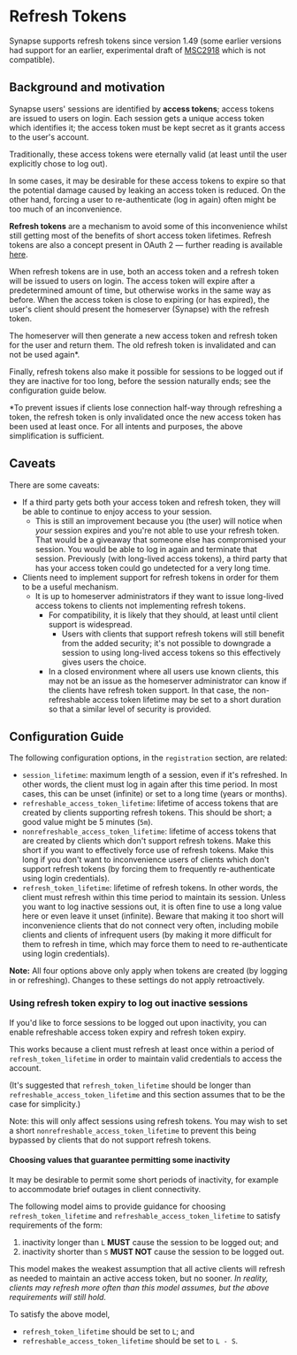 # Refresh Tokens

Synapse supports refresh tokens since version 1.49 (some earlier versions had support for an earlier, experimental draft of [MSC2918] which is not compatible).


[MSC2918]: https://github.com/matrix-org/matrix-doc/blob/main/proposals/2918-refreshtokens.md#msc2918-refresh-tokens


## Background and motivation

Synapse users' sessions are identified by **access tokens**; access tokens are
issued to users on login. Each session gets a unique access token which identifies
it; the access token must be kept secret as it grants access to the user's account.

Traditionally, these access tokens were eternally valid (at least until the user
explicitly chose to log out).

In some cases, it may be desirable for these access tokens to expire so that the
potential damage caused by leaking an access token is reduced.
On the other hand, forcing a user to re-authenticate (log in again) often might
be too much of an inconvenience.

**Refresh tokens** are a mechanism to avoid some of this inconvenience whilst
still getting most of the benefits of short access token lifetimes.
Refresh tokens are also a concept present in OAuth 2 — further reading is available
[here](https://datatracker.ietf.org/doc/html/rfc6749#section-1.5).

When refresh tokens are in use, both an access token and a refresh token will be
issued to users on login. The access token will expire after a predetermined amount
of time, but otherwise works in the same way as before. When the access token is
close to expiring (or has expired), the user's client should present the homeserver
(Synapse) with the refresh token.

The homeserver will then generate a new access token and refresh token for the user
and return them. The old refresh token is invalidated and can not be used again*.

Finally, refresh tokens also make it possible for sessions to be logged out if they
are inactive for too long, before the session naturally ends; see the configuration
guide below.


*To prevent issues if clients lose connection half-way through refreshing a token,
the refresh token is only invalidated once the new access token has been used at
least once. For all intents and purposes, the above simplification is sufficient.


## Caveats

There are some caveats:

* If a third party gets both your access token and refresh token, they will be able to
  continue to enjoy access to your session.
  * This is still an improvement because you (the user) will notice when *your*
    session expires and you're not able to use your refresh token.
    That would be a giveaway that someone else has compromised your session.
    You would be able to log in again and terminate that session.
    Previously (with long-lived access tokens), a third party that has your access
    token could go undetected for a very long time.
* Clients need to implement support for refresh tokens in order for them to be a
  useful mechanism.
  * It is up to homeserver administrators if they want to issue long-lived access
    tokens to clients not implementing refresh tokens.
    * For compatibility, it is likely that they should, at least until client support
      is widespread.
      * Users with clients that support refresh tokens will still benefit from the
        added security; it's not possible to downgrade a session to using long-lived
        access tokens so this effectively gives users the choice.
    * In a closed environment where all users use known clients, this may not be
      an issue as the homeserver administrator can know if the clients have refresh
      token support. In that case, the non-refreshable access token lifetime
      may be set to a short duration so that a similar level of security is provided.


## Configuration Guide

The following configuration options, in the `registration` section, are related:

* `session_lifetime`: maximum length of a session, even if it's refreshed.
  In other words, the client must log in again after this time period.
  In most cases, this can be unset (infinite) or set to a long time (years or months).
* `refreshable_access_token_lifetime`: lifetime of access tokens that are created
  by clients supporting refresh tokens.
  This should be short; a good value might be 5 minutes (`5m`).
* `nonrefreshable_access_token_lifetime`: lifetime of access tokens that are created
  by clients which don't support refresh tokens.
  Make this short if you want to effectively force use of refresh tokens.
  Make this long if you don't want to inconvenience users of clients which don't
  support refresh tokens (by forcing them to frequently re-authenticate using
  login credentials).
* `refresh_token_lifetime`: lifetime of refresh tokens.
  In other words, the client must refresh within this time period to maintain its session.
  Unless you want to log inactive sessions out, it is often fine to use a long
  value here or even leave it unset (infinite).
  Beware that making it too short will inconvenience clients that do not connect
  very often, including mobile clients and clients of infrequent users (by making
  it more difficult for them to refresh in time, which may force them to need to
  re-authenticate using login credentials).

**Note:** All four options above only apply when tokens are created (by logging in or refreshing).
Changes to these settings do not apply retroactively.


### Using refresh token expiry to log out inactive sessions

If you'd like to force sessions to be logged out upon inactivity, you can enable
refreshable access token expiry and refresh token expiry.

This works because a client must refresh at least once within a period of
`refresh_token_lifetime` in order to maintain valid credentials to access the
account.

(It's suggested that `refresh_token_lifetime` should be longer than
`refreshable_access_token_lifetime` and this section assumes that to be the case
for simplicity.)

Note: this will only affect sessions using refresh tokens. You may wish to
set a short `nonrefreshable_access_token_lifetime` to prevent this being bypassed
by clients that do not support refresh tokens.


#### Choosing values that guarantee permitting some inactivity

It may be desirable to permit some short periods of inactivity, for example to
accommodate brief outages in client connectivity.

The following model aims to provide guidance for choosing `refresh_token_lifetime`
and `refreshable_access_token_lifetime` to satisfy requirements of the form:

1. inactivity longer than `L` **MUST** cause the session to be logged out; and
2. inactivity shorter than `S` **MUST NOT** cause the session to be logged out.

This model makes the weakest assumption that all active clients will refresh as
needed to maintain an active access token, but no sooner.
*In reality, clients may refresh more often than this model assumes, but the
above requirements will still hold.*

To satisfy the above model,
* `refresh_token_lifetime` should be set to `L`; and
* `refreshable_access_token_lifetime` should be set to `L - S`.
